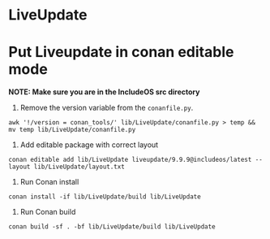 # LiveUpdate

# Put Liveupdate in conan editable mode

**NOTE:  Make sure you are in the IncludeOS src directory**
1. Remove the version variable from the `conanfile.py`.
```
awk '!/version = conan_tools/' lib/LiveUpdate/conanfile.py > temp && mv temp lib/LiveUpdate/conanfile.py
```
1. Add editable package with correct layout
```
conan editable add lib/LiveUpdate liveupdate/9.9.9@includeos/latest --layout lib/LiveUpdate/layout.txt
```
1. Run Conan install
```
conan install -if lib/LiveUpdate/build lib/LiveUpdate
```
1. Run Conan build
```
conan build -sf . -bf lib/LiveUpdate/build lib/LiveUpdate
```
